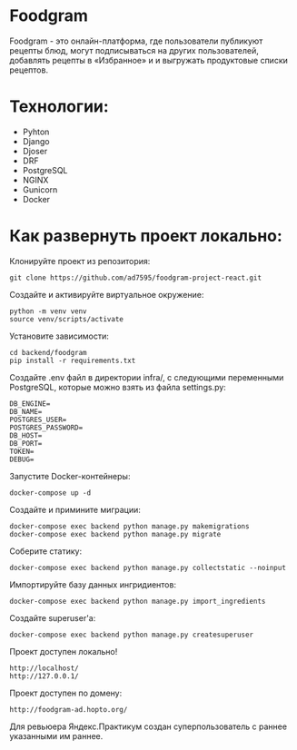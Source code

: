 # Foodgram

Foodgram - это онлайн-платформа, где пользователи публикуют рецепты блюд, могут подписываться на других пользователей, добавлять рецепты в  «Избранное» и и выгружать продуктовые списки рецептов.

# Технологии:
- Pyhton 
- Django 
- Djoser 
- DRF
- PostgreSQL
- NGINX
- Gunicorn
- Docker

# Как развернуть проект локально:
Клонируйте проект из репозитория:

```
git clone https://github.com/ad7595/foodgram-project-react.git
```

Создайте и активируйте виртуальное окружение:
```
python -m venv venv
source venv/scripts/activate
```

Установите зависимости:
```
cd backend/foodgram
pip install -r requirements.txt
```

Создайте .env файл в директории infra/, с следующими переменными PostgreSQL, которые можно взять из файла settings.py:
```
DB_ENGINE=
DB_NAME=
POSTGRES_USER=
POSTGRES_PASSWORD=
DB_HOST=
DB_PORT=
TOKEN=
DEBUG=
```
Запустите Docker-контейнеры:
```
docker-compose up -d
```
Создайте и примините миграции:

```
docker-compose exec backend python manage.py makemigrations
docker-compose exec backend python manage.py migrate
```

Соберите статику: 
```
docker-compose exec backend python manage.py collectstatic --noinput
```

Импортируйте базу данных ингридиентов: 
```
docker-compose exec backend python manage.py import_ingredients
```

Создайте superuser'a:

```
docker-compose exec backend python manage.py createsuperuser
```
Проект доступен локально!
```
http://localhost/
http://127.0.0.1/
```
Проект доступен по домену:
```
http://foodgram-ad.hopto.org/
```

Для ревьюера Яндекс.Практикум создан суперпользователь с раннее указанными им раннее.
